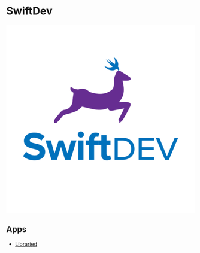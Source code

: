 # SwiftDev
![Image](SwiftDevLogo.png)
## Apps
- [Libraried](libraried.md)

<style>
 .sidebar{
 display: none;
 }
  .header {
  display: none;
  .footer {
    display: none;
  }
</style>

